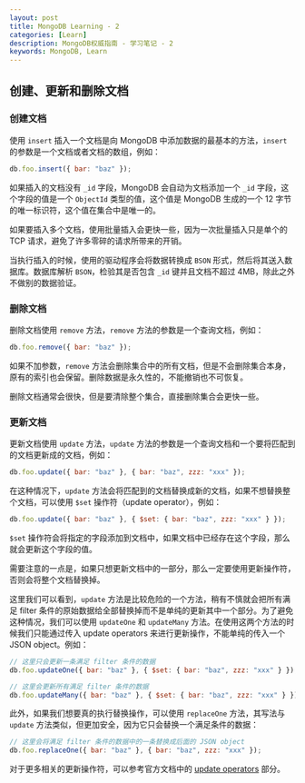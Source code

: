 ```yaml
---
layout: post
title: MongoDB Learning - 2
categories: [Learn]
description: MongoDB权威指南 - 学习笔记 - 2
keywords: MongoDB, Learn
---
```


## 创建、更新和删除文档

### 创建文档

使用 `insert` 插入一个文档是向 MongoDB 中添加数据的最基本的方法，`insert` 的参数是一个文档或者文档的数组，例如：

```javascript
db.foo.insert({ bar: "baz" });
```

如果插入的文档没有 `_id` 字段，MongoDB 会自动为文档添加一个 `_id` 字段，这个字段的值是一个 `ObjectId` 类型的值，这个值是 MongoDB 生成的一个 12 字节的唯一标识符，这个值在集合中是唯一的。

如果要插入多个文档，使用批量插入会更快一些，因为一次批量插入只是单个的 TCP 请求，避免了许多零碎的请求所带来的开销。

当执行插入的时候，使用的驱动程序会将数据转换成 `BSON` 形式，然后将其送入数据库。数据库解析 `BSON`，检验其是否包含 `_id` 键并且文档不超过 4MB，除此之外不做别的数据验证。

### 删除文档

删除文档使用 `remove` 方法，`remove` 方法的参数是一个查询文档，例如：

```javascript
db.foo.remove({ bar: "baz" });
```

如果不加参数，`remove` 方法会删除集合中的所有文档，但是不会删除集合本身，原有的索引也会保留。删除数据是永久性的，不能撤销也不可恢复。

删除文档通常会很快，但是要清除整个集合，直接删除集合会更快一些。

### 更新文档

更新文档使用 `update` 方法，`update` 方法的参数是一个查询文档和一个要将匹配到的文档更新成的文档，例如：

```javascript
db.foo.update({ bar: "baz" }, { bar: "baz", zzz: "xxx" });
```

在这种情况下，`update` 方法会将匹配到的文档替换成新的文档，如果不想替换整个文档，可以使用 `$set` 操作符（update operator），例如：

```javascript
db.foo.update({ bar: "baz" }, { $set: { bar: "baz", zzz: "xxx" } });
```

`$set` 操作符会将指定的字段添加到文档中，如果文档中已经存在这个字段，那么就会更新这个字段的值。

需要注意的一点是，如果只想更新文档中的一部分，那么一定要使用更新操作符，否则会将整个文档替换掉。

这里我们可以看到，`update` 方法是比较危险的一个方法，稍有不慎就会把所有满足 filter 条件的原始数据给全部替换掉而不是单纯的更新其中一个部分。为了避免这种情况，我们可以使用 `updateOne` 和 `updateMany` 方法。在使用这两个方法的时候我们只能通过传入 update operators 来进行更新操作，不能单纯的传入一个 JSON object。例如：

```javascript
// 这里只会更新一条满足 filter 条件的数据
db.foo.updateOne({ bar: "baz" }, { $set: { bar: "baz", zzz: "xxx" } });

// 这里会更新所有满足 filter 条件的数据
db.foo.updateMany({ bar: "baz" }, { $set: { bar: "baz", zzz: "xxx" } });
```

此外，如果我们想要真的执行替换操作，可以使用 `replaceOne` 方法，其写法与 `update` 方法类似，但更加安全，因为它只会替换一个满足条件的数据：

```javascript
// 这里会将满足 filter 条件的数据中的一条替换成后面的 JSON object
db.foo.replaceOne({ bar: "baz" }, { bar: "baz", zzz: "xxx" });
```

对于更多相关的更新操作符，可以参考官方文档中的 [update operators](https://docs.mongodb.com/manual/reference/operator/update/) 部分。
